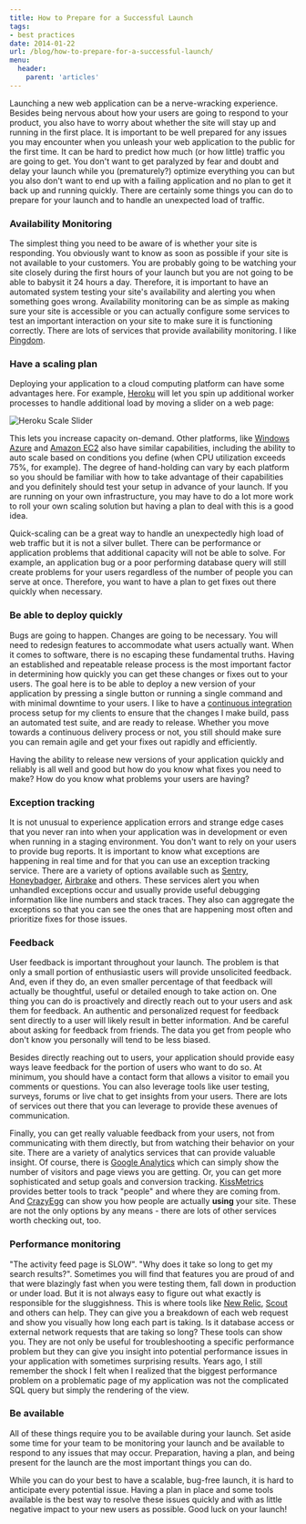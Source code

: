```yaml
---
title: How to Prepare for a Successful Launch
tags:
- best practices
date: 2014-01-22
url: /blog/how-to-prepare-for-a-successful-launch/
menu:
  header:
    parent: 'articles'
---
```


Launching a new web application can be a nerve-wracking experience. Besides being nervous about how your users are going to respond to your product, you also have to worry about whether the site will stay up and running in the first place. It is important to be well prepared for any issues you may encounter when you unleash your web application to the public for the first time. It can be hard to predict how much (or how little) traffic you are going to get. You don't want to get paralyzed by fear and doubt and delay your launch while you (prematurely?) optimize everything you can but you also don't want to end up with a failing application and no plan to get it back up and running quickly. There are certainly some things you can do to prepare for your launch and to handle an unexpected load of traffic.

### Availability Monitoring

The simplest thing you need to be aware of is whether your site is responding. You obviously want to know as soon as possible if your site is not available to your customers. You are probably going to be watching your site closely during the first hours of your launch but you are not going to be able to babysit it 24 hours a day. Therefore, it is important to have an automated system testing your site's availability and alerting you when something goes wrong. Availability monitoring can be as simple as making sure your site is accessible or you can actually configure some services to test an important interaction on your site to make sure it is functioning correctly. There are lots of services that provide availability monitoring. I like [Pingdom](https://www.pingdom.com/).

### Have a scaling plan

Deploying your application to a cloud computing platform can have some advantages here. For example, [Heroku](https://www.heroku.com/) will let you spin up additional worker processes to handle additional load by moving a slider on a web page:

![Heroku Scale Slider](/public/images/heroku-scale-slider.png "Heroku Scale Slider")

This lets you increase capacity on-demand. Other platforms, like [Windows Azure](http://www.windowsazure.com/en-us/) and [Amazon EC2](http://aws.amazon.com/ec2/) also have similar capabilities, including the ability to auto scale based on conditions you define (when CPU utilization exceeds 75%, for example). The degree of hand-holding can vary by each platform so you should be familiar with how to take advantage of their capabilities and you definitely should test your setup in advance of your launch. If you are running on your own infrastructure, you may have to do a lot more work to roll your own scaling solution but having a plan to deal with this is a good idea.

Quick-scaling can be a great way to handle an unexpectedly high load of web traffic but it is not a silver bullet. There can be performance or application problems that additional capacity will not be able to solve. For example, an application bug or a poor performing database query will still create problems for your users regardless of the number of people you can serve at once. Therefore, you want to have a plan to get fixes out there quickly when necessary.

### Be able to deploy quickly

Bugs are going to happen. Changes are going to be necessary. You will need to redesign features to accommodate what users actually want. When it comes to software, there is no escaping these fundamental truths. Having an established and repeatable release process is the most important factor in determining how quickly you can get these changes or fixes out to your users. The goal here is to be able to deploy a new version of your application by pressing a single button or running a single command and with minimal downtime to your users. I like to have a [continuous integration](http://www.thoughtworks.com/continuous-integration) process setup for my clients to ensure that the changes I make build, pass an automated test suite, and are ready to release. Whether you move towards a continuous delivery process or not, you still should make sure you can remain agile and get your fixes out rapidly and efficiently.

Having the ability to release new versions of your application quickly and reliably is all well and good but how do you know what fixes you need to make? How do you know what problems your users are having?

### Exception tracking

It is not unusual to experience application errors and strange edge cases that you never ran into when your application was in development or even when running in a staging environment. You don't want to rely on your users to provide bug reports. It is important to know what exceptions are happening in real time and for that you can use an exception tracking service. There are a variety of options available such as [Sentry](https://getsentry.com), [Honeybadger](https://www.honeybadger.io/), [Airbrake](https://airbrake.io/) and others. These services alert you when unhandled exceptions occur and usually provide useful debugging information like line numbers and stack traces. They also can aggregate the exceptions so that you can see the ones that are happening most often and prioritize fixes for those issues.

### Feedback

User feedback is important throughout your launch. The problem is that only a small portion of enthusiastic users will provide unsolicited feedback. And, even if they do, an even smaller percentage of that feedback will actually be thoughtful, useful or detailed enough to take action on. One thing you can do is proactively and directly reach out to your users and ask them for feedback. An authentic and personalized request for feedback sent directly to a user will likely result in better information. And be careful about asking for feedback from friends. The data you get from people who don't know you personally will tend to be less biased.

Besides directly reaching out to users, your application should provide easy ways leave feedback for the portion of users who want to do so. At minimum, you should have a contact form that allows a visitor to email you comments or questions. You can also leverage tools like user testing, surveys, forums or live chat to get insights from your users. There are lots of services out there that you can leverage to provide these avenues of communication.

Finally, you can get really valuable feedback from your users, not from communicating with them directly, but from watching their behavior on your site. There are a variety of analytics services that can provide valuable insight. Of course, there is [Google Analytics](http://www.google.com/analytics/) which can simply show the number of visitors and page views you are getting. Or, you can get more sophisticated and setup goals and conversion tracking. [KissMetrics](https://www.kissmetrics.com/) provides better tools to track "people" and where they are coming from. And [CrazyEgg](http://www.crazyegg.com/) can show you how people are actually **using** your site. These are not the only options by any means - there are lots of other services worth checking out, too.

### Performance monitoring

"The activity feed page is SLOW". "Why does it take so long to get my search results?". Sometimes you will find that features you are proud of and that were blazingly fast when you were testing them, fall down in production or under load. But it is not always easy to figure out what exactly is responsible for the sluggishness. This is where tools like [New Relic](http://newrelic.com/), [Scout](https://scoutapp.com/) and others can help. They can give you a breakdown of each web request and show you visually how long each part is taking. Is it database access or external network requests that are taking so long? These tools can show you. They are not only be useful for troubleshooting a specific performance problem but they can give you insight into potential performance issues in your application with sometimes surprising results. Years ago, I still remember the shock I felt when I realized that the biggest performance problem on a problematic page of my application was not the complicated SQL query but simply the rendering of the view.

### Be available

All of these things require you to be available during your launch. Set aside some time for your team to be monitoring your launch and be available to respond to any issues that may occur. Preparation, having a plan, and being present for the launch are the most important things you can do.

While you can do your best to have a scalable, bug-free launch, it is hard to anticipate every potential issue. Having a plan in place and some tools available is the best way to resolve these issues quickly and with as little negative impact to your new users as possible. Good luck on your launch!
